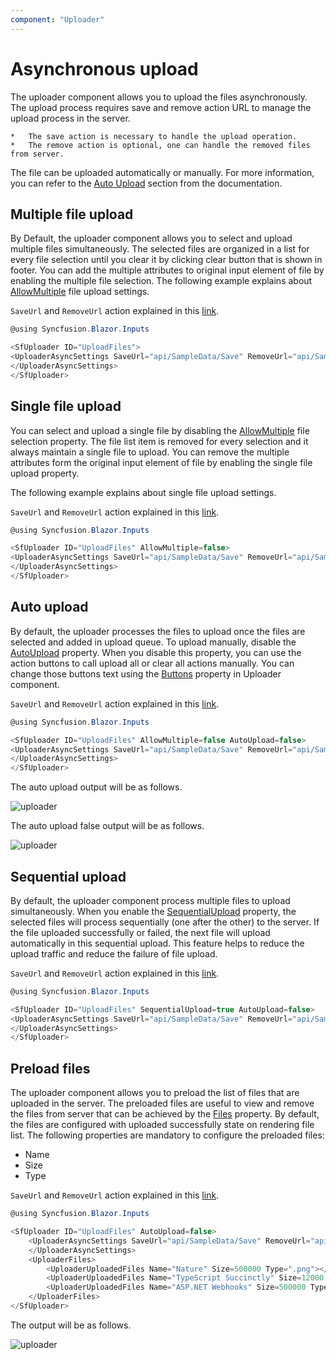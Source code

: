 ```yaml
---
component: "Uploader"
---
```


# Asynchronous upload

The uploader component allows you to upload the files asynchronously.
The upload process requires save and remove action URL to manage the upload process in the server.

    *   The save action is necessary to handle the upload operation.
    *   The remove action is optional, one can handle the removed files from server.

The file can be uploaded automatically or manually. For more information, you can refer to the [Auto Upload](https://help.syncfusion.com/cr/blazor/Syncfusion.Blazor.Inputs.SfUploader.html#Syncfusion_Blazor_Inputs_SfUploader_AutoUpload) section from the documentation.

## Multiple file upload

By Default, the uploader component allows you to select and upload multiple files simultaneously.
The selected files are organized in a list for every file selection until you clear it by clicking clear button that is shown in footer. You can add the multiple attributes to original input element of file by enabling the multiple file selection.
The following example explains about [AllowMultiple](https://help.syncfusion.com/cr/blazor/Syncfusion.Blazor.Inputs.SfUploader.html#Syncfusion_Blazor_Inputs_SfUploader_AllowMultiple) file upload settings.

`SaveUrl` and `RemoveUrl` action explained in this [link](./chunk-upload/#save-and-remove-action-for-blazor-aspnet-core-hosted-application).

```csharp
@using Syncfusion.Blazor.Inputs

<SfUploader ID="UploadFiles">
<UploaderAsyncSettings SaveUrl="api/SampleData/Save" RemoveUrl="api/SampleData/Remove">
</UploaderAsyncSettings>
</SfUploader>
```

## Single file upload

You can select and upload a single file by disabling the [AllowMultiple](https://help.syncfusion.com/cr/blazor/Syncfusion.Blazor.Inputs.SfUploader.html#Syncfusion_Blazor_Inputs_SfUploader_AllowMultiple) file selection property.
The file list item is removed for every selection and it always maintain a single file to upload.
You can remove the multiple attributes form the original input element of file by enabling the single file upload property.

The following example explains about single file upload settings.

`SaveUrl` and `RemoveUrl` action explained in this [link](./chunk-upload/#save-and-remove-action-for-blazor-aspnet-core-hosted-application).

```csharp
@using Syncfusion.Blazor.Inputs

<SfUploader ID="UploadFiles" AllowMultiple=false>
<UploaderAsyncSettings SaveUrl="api/SampleData/Save" RemoveUrl="api/SampleData/Remove">
</UploaderAsyncSettings>
</SfUploader>
```

## Auto upload

By default, the uploader processes the files to upload once the files are selected and added in upload queue. To upload manually, disable the [AutoUpload](https://help.syncfusion.com/cr/blazor/Syncfusion.Blazor.Inputs.SfUploader.html#Syncfusion_Blazor_Inputs_SfUploader_AutoUpload) property. When you disable this property, you can use the action buttons to call upload all or clear all actions manually. You can change those buttons text using the [Buttons](https://help.syncfusion.com/cr/blazor/Syncfusion.Blazor.Inputs.SfUploader.html#Syncfusion_Blazor_Inputs_SfUploader_Buttons) property in Uploader component.

`SaveUrl` and `RemoveUrl` action explained in this [link](./chunk-upload/#save-and-remove-action-for-blazor-aspnet-core-hosted-application).

```csharp
@using Syncfusion.Blazor.Inputs

<SfUploader ID="UploadFiles" AllowMultiple=false AutoUpload=false>
<UploaderAsyncSettings SaveUrl="api/SampleData/Save" RemoveUrl="api/SampleData/Remove">
</UploaderAsyncSettings>
</SfUploader>
```

The auto upload output will be as follows.

![uploader](./images/Auto_Upload.png)

The auto upload false output will be as follows.

![uploader](./images/Auto_Upload_false.png)

## Sequential upload

By default, the uploader component process multiple files to upload simultaneously. When you enable the [SequentialUpload](https://help.syncfusion.com/cr/blazor/Syncfusion.Blazor.Inputs.SfUploader.html#Syncfusion_Blazor_Inputs_SfUploader_SequentialUpload) property, the selected files will process sequentially (one after the other) to the server. If the file uploaded successfully or failed, the next file will upload automatically in this sequential upload. This feature helps to reduce the upload traffic and reduce the failure of file upload.

`SaveUrl` and `RemoveUrl` action explained in this [link](./chunk-upload/#save-and-remove-action-for-blazor-aspnet-core-hosted-application).

```csharp
@using Syncfusion.Blazor.Inputs

<SfUploader ID="UploadFiles" SequentialUpload=true AutoUpload=false>
<UploaderAsyncSettings SaveUrl="api/SampleData/Save" RemoveUrl="api/SampleData/Remove">
</UploaderAsyncSettings>
</SfUploader>
```

## Preload files

The uploader component allows you to preload the list of files that are uploaded in the server. The preloaded files are useful to view and remove the files from server that can be achieved by the [Files](https://help.syncfusion.com/cr/blazor/Syncfusion.Blazor.Inputs.SfUploader.html#Syncfusion_Blazor_Inputs_SfUploader_Files) property. By default, the files are configured with uploaded successfully state on rendering file list. The following properties are mandatory to configure the preloaded files:

* Name
* Size
* Type

`SaveUrl` and `RemoveUrl` action explained in this [link](./chunk-upload/#save-and-remove-action-for-blazor-aspnet-core-hosted-application).

```csharp
@using Syncfusion.Blazor.Inputs

<SfUploader ID="UploadFiles" AutoUpload=false>
    <UploaderAsyncSettings SaveUrl="api/SampleData/Save" RemoveUrl="api/SampleData/Remove">
    </UploaderAsyncSettings>
    <UploaderFiles>
        <UploaderUploadedFiles Name="Nature" Size=500000 Type=".png"></UploaderUploadedFiles>
        <UploaderUploadedFiles Name="TypeScript Succinctly" Size=12000 Type=".pdf"></UploaderUploadedFiles>
        <UploaderUploadedFiles Name="ASP.NET Webhooks" Size=500000 Type=".docx"></UploaderUploadedFiles>
    </UploaderFiles>
</SfUploader>
```

The output will be as follows.

![uploader](./images/PreloadFiles.png)
